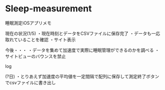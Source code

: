 # Sleep-measurement

睡眠測定iOSアプリメモ

現在の状況(1/5)
・現在時刻とデータをCSVファイルに保存完了
・データも一応取れていることを確認
・サイト表示

今後・・・
・データを集めて加速度で実際に睡眠管理ができるのかを調べる
・サイトビューのバウンスを禁止


log

(?日)
・とりあえず加速度の平均値を一定間隔で配列に保存して測定終了ボタンでcsvファイルに書き出し
